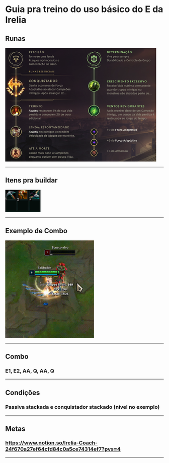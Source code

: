 # Guia pra treino do uso básico do E da Irelia

## Runas

<img src="https://github.com/Nitael-dev/imgs/blob/master/content/irelia_E/basics/irelia_simple_E_runas.png" width="480" title="Build">

---------------------------------------------

## Itens pra buildar

<img src="https://github.com/Nitael-dev/imgs/blob/master/content/irelia_E/build_irelia_E.png" width="112" title="Build">

---------------------------------------------

## Exemplo de Combo

<img src="https://github.com/Nitael-dev/imgs/blob/master/content/irelia_E/basics/irelia_simple_E.gif" width="282" title="Build">

---------------------------------------------

## Combo

### E1, E2, AA, Q, AA, Q

---------------------------------------------

## Condições

### Passiva stackada e conquistador stackado (nível no exemplo)

---------------------------------------------

## Metas

### https://www.notion.so/Irelia-Coach-24f670a27ef64cfd84c0a5ce74314ef7?pvs=4

---------------------------------------------
